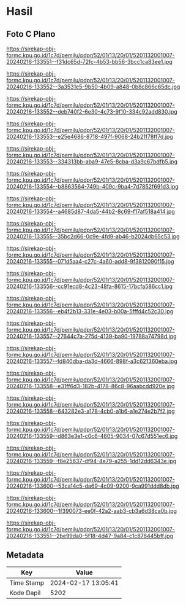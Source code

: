 # Hasil

## Foto C Plano

https://sirekap-obj-formc.kpu.go.id/1c7d/pemilu/pdpr/52/01/13/20/01/5201132001007-20240216-133551--f31dc65d-72fc-4b53-bb56-3bcc1ca83ee1.jpg

https://sirekap-obj-formc.kpu.go.id/1c7d/pemilu/pdpr/52/01/13/20/01/5201132001007-20240216-133552--3a3531e5-9b50-4b09-a848-0b8c866c65dc.jpg

https://sirekap-obj-formc.kpu.go.id/1c7d/pemilu/pdpr/52/01/13/20/01/5201132001007-20240216-133552--deb740f2-6e30-4c73-9f10-334c92add830.jpg

https://sirekap-obj-formc.kpu.go.id/1c7d/pemilu/pdpr/52/01/13/20/01/5201132001007-20240216-133553--e25e4686-8718-497f-9068-24b21f78ff7d.jpg

https://sirekap-obj-formc.kpu.go.id/1c7d/pemilu/pdpr/52/01/13/20/01/5201132001007-20240216-133553--334313bb-aba9-47e5-8cba-d3a9c67bdfb5.jpg

https://sirekap-obj-formc.kpu.go.id/1c7d/pemilu/pdpr/52/01/13/20/01/5201132001007-20240216-133554--b8863564-749b-409c-9ba4-7d7852f691d3.jpg

https://sirekap-obj-formc.kpu.go.id/1c7d/pemilu/pdpr/52/01/13/20/01/5201132001007-20240216-133554--a4685d87-4da5-44b2-8c69-f17af518a414.jpg

https://sirekap-obj-formc.kpu.go.id/1c7d/pemilu/pdpr/52/01/13/20/01/5201132001007-20240216-133555--35bc2d66-0c9e-4fd9-ab46-b2024db65c53.jpg

https://sirekap-obj-formc.kpu.go.id/1c7d/pemilu/pdpr/52/01/13/20/01/5201132001007-20240216-133555--071d5aa4-c27c-4a60-add8-9f3812090f15.jpg

https://sirekap-obj-formc.kpu.go.id/1c7d/pemilu/pdpr/52/01/13/20/01/5201132001007-20240216-133556--cc91ecd8-4c23-48fa-8615-17bcfa586cc1.jpg

https://sirekap-obj-formc.kpu.go.id/1c7d/pemilu/pdpr/52/01/13/20/01/5201132001007-20240216-133556--eb4f2b13-331e-4e03-b00a-5fffd4c52c30.jpg

https://sirekap-obj-formc.kpu.go.id/1c7d/pemilu/pdpr/52/01/13/20/01/5201132001007-20240216-133557--27644c7a-275d-4139-ba90-19788a74798d.jpg

https://sirekap-obj-formc.kpu.go.id/1c7d/pemilu/pdpr/52/01/13/20/01/5201132001007-20240216-133557--fd840dba-da3d-4666-898f-a3c621360eba.jpg

https://sirekap-obj-formc.kpu.go.id/1c7d/pemilu/pdpr/52/01/13/20/01/5201132001007-20240216-133558--e31ff6d3-182b-4178-86c8-96aabcdd920e.jpg

https://sirekap-obj-formc.kpu.go.id/1c7d/pemilu/pdpr/52/01/13/20/01/5201132001007-20240216-133558--643282e3-a178-4cb0-a1b6-a1e274e2b7f2.jpg

https://sirekap-obj-formc.kpu.go.id/1c7d/pemilu/pdpr/52/01/13/20/01/5201132001007-20240216-133559--d863e3e1-c0c6-4605-9034-07c67d551ec6.jpg

https://sirekap-obj-formc.kpu.go.id/1c7d/pemilu/pdpr/52/01/13/20/01/5201132001007-20240216-133559--f8e25637-df94-4e79-a255-1dd12dd6343e.jpg

https://sirekap-obj-formc.kpu.go.id/1c7d/pemilu/pdpr/52/01/13/20/01/5201132001007-20240216-133600--53ca14c5-da69-4c09-9200-9ca991ddd8db.jpg

https://sirekap-obj-formc.kpu.go.id/1c7d/pemilu/pdpr/52/01/13/20/01/5201132001007-20240216-133600--1f390073-ee0f-42a2-aab3-cb3a6d38ca0b.jpg

https://sirekap-obj-formc.kpu.go.id/1c7d/pemilu/pdpr/52/01/13/20/01/5201132001007-20240216-133551--2be99da0-5f18-4d47-9a84-c1c876445bff.jpg


## Metadata

| Key        | Value               |
| ---------- | ------------------- |
| Time Stamp | 2024-02-17 13:05:41 |
| Kode Dapil | 5202                |



